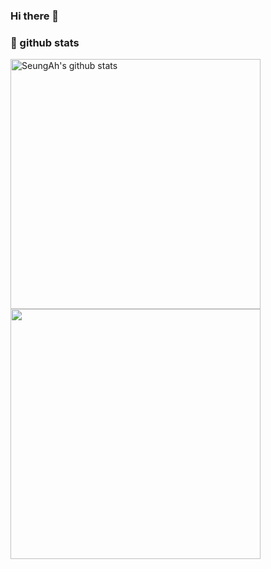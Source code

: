### Hi there 👋

<!--
**Tbot223/Tbot223** is a ✨ _special_ ✨ repository because its `README.md` (this file) appears on your GitHub profile.

Here are some ideas to get you started:

- 🔭 I’m currently working on ...
- 🌱 I’m currently learning ...
- 👯 I’m looking to collaborate on ...
- 🤔 I’m looking for help with ...
- 💬 Ask me about ...
- 📫 How to reach me: ...
- 😄 Pronouns: ...
- ⚡ Fun fact: ...
-->
### :muscle: github stats


<a href="https://github.com/Tbot223"><img align="left" style="width :400px" src="https://github-readme-stats.vercel.app/api?username=Tbot223&bg_color==30,FF7F50,FF69B4&title_color=fff&text_color=fff&include_all_commits=true&show_icons=true&theme=gradient&hide=issues&hide_border=true&count_private=true&line_height=30&border_radius=15" alt="SeungAh's github stats"/></a>
<a href="https://github.com/Tbot223"><img align="left" style="width :400px" src="https://github-readme-stats.vercel.app/api/top-langs/?username=Tbot223&layout=compact&bg_color=30,FF7F50,FF69B4&title_color=fff&hide=cs&text_color=fff&hide_border=true&card_width=400px&border_radius=12"/></a>
